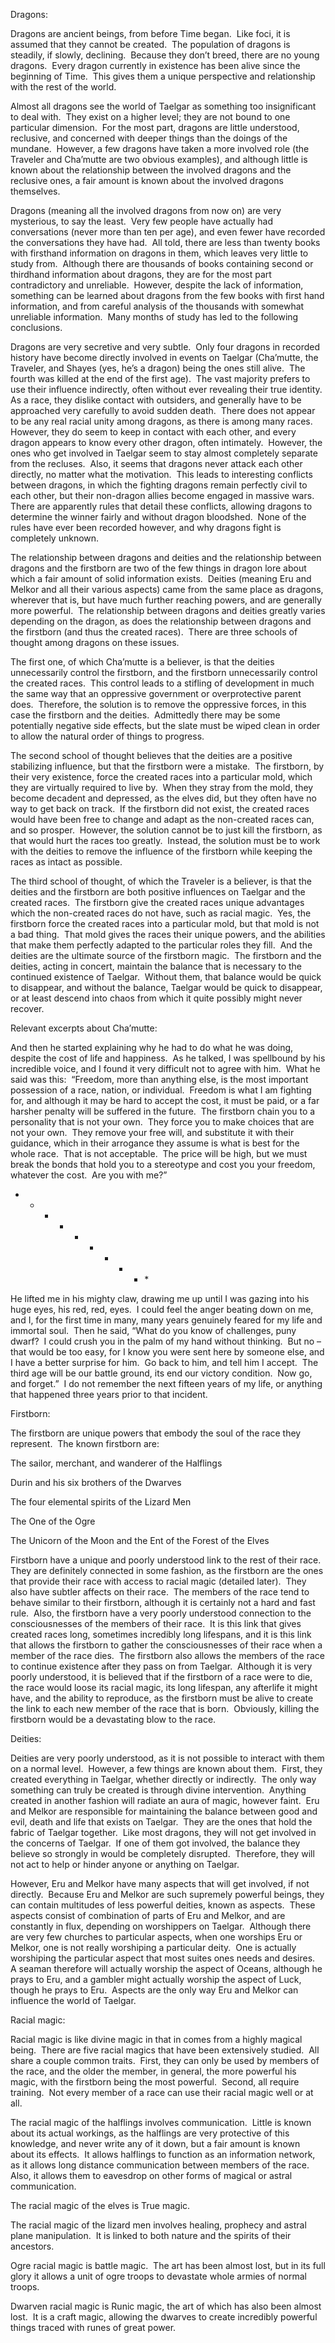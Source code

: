 

Dragons: 

Dragons are ancient beings, from before Time began.  Like foci, it is assumed that they cannot be created.  The population of dragons is steadily, if slowly, declining.  Because they don’t breed, there are no young dragons.  Every dragon currently in existence has been alive since the beginning of Time.  This gives them a unique perspective and relationship with the rest of the world.   

Almost all dragons see the world of Taelgar as something too insignificant to deal with.  They exist on a higher level; they are not bound to one particular dimension.  For the most part, dragons are little understood, reclusive, and concerned with deeper things than the doings of the mundane.  However, a few dragons have taken a more involved role (the Traveler and Cha’mutte are two obvious examples), and although little is known about the relationship between the involved dragons and the reclusive ones, a fair amount is known about the involved dragons themselves. 

Dragons (meaning all the involved dragons from now on) are very mysterious, to say the least.  Very few people have actually had conversations (never more than ten per age), and even fewer have recorded the conversations they have had.  All told, there are less than twenty books with firsthand information on dragons in them, which leaves very little to study from.  Although there are thousands of books containing second or thirdhand information about dragons, they are for the most part contradictory and unreliable.  However, despite the lack of information, something can be learned about dragons from the few books with first hand information, and from careful analysis of the thousands with somewhat unreliable information.  Many months of study has led to the following conclusions. 

Dragons are very secretive and very subtle.  Only four dragons in recorded history have become directly involved in events on Taelgar (Cha’mutte, the Traveler, and Shayes (yes, he’s a dragon) being the ones still alive.  The fourth was killed at the end of the first age).  The vast majority prefers to use their influence indirectly, often without ever revealing their true identity.  As a race, they dislike contact with outsiders, and generally have to be approached very carefully to avoid sudden death.  There does not appear to be any real racial unity among dragons, as there is among many races.  However, they do seem to keep in contact with each other, and every dragon appears to know every other dragon, often intimately.  However, the ones who get involved in Taelgar seem to stay almost completely separate from the recluses.  Also, it seems that dragons never attack each other directly, no matter what the motivation.  This leads to interesting conflicts between dragons, in which the fighting dragons remain perfectly civil to each other, but their non-dragon allies become engaged in massive wars.  There are apparently rules that detail these conflicts, allowing dragons to determine the winner fairly and without dragon bloodshed.  None of the rules have ever been recorded however, and why dragons fight is completely unknown.   

The relationship between dragons and deities and the relationship between dragons and the firstborn are two of the few things in dragon lore about which a fair amount of solid information exists.  Deities (meaning Eru and Melkor and all their various aspects) came from the same place as dragons, wherever that is, but have much further reaching powers, and are generally more powerful.  The relationship between dragons and deities greatly varies depending on the dragon, as does the relationship between dragons and the firstborn (and thus the created races).  There are three schools of thought among dragons on these issues.   

The first one, of which Cha’mutte is a believer, is that the deities unnecessarily control the firstborn, and the firstborn unnecessarily control the created races.  This control leads to a stifling of development in much the same way that an oppressive government or overprotective parent does.  Therefore, the solution is to remove the oppressive forces, in this case the firstborn and the deities.  Admittedly there may be some potentially negative side effects, but the slate must be wiped clean in order to allow the natural order of things to progress. 

The second school of thought believes that the deities are a positive stabilizing influence, but that the firstborn were a mistake.  The firstborn, by their very existence, force the created races into a particular mold, which they are virtually required to live by.  When they stray from the mold, they become decadent and depressed, as the elves did, but they often have no way to get back on track.  If the firstborn did not exist, the created races would have been free to change and adapt as the non-created races can, and so prosper.  However, the solution cannot be to just kill the firstborn, as that would hurt the races too greatly.  Instead, the solution must be to work with the deities to remove the influence of the firstborn while keeping the races as intact as possible.   

The third school of thought, of which the Traveler is a believer, is that the deities and the firstborn are both positive influences on Taelgar and the created races.  The firstborn give the created races unique advantages which the non-created races do not have, such as racial magic.  Yes, the firstborn force the created races into a particular mold, but that mold is not a bad thing.  That mold gives the races their unique powers, and the abilities that make them perfectly adapted to the particular roles they fill.  And the deities are the ultimate source of the firstborn magic.  The firstborn and the deities, acting in concert, maintain the balance that is necessary to the continued existence of Taelgar.  Without them, that balance would be quick to disappear, and without the balance, Taelgar would be quick to disappear, or at least descend into chaos from which it quite possibly might never recover.  

Relevant excerpts about Cha’mutte: 

And then he started explaining why he had to do what he was doing, despite the cost of life and happiness.  As he talked, I was spellbound by his incredible voice, and I found it very difficult not to agree with him.  What he said was this:  “Freedom, more than anything else, is the most important possession of a race, nation, or individual.  Freedom is what I am fighting for, and although it may be hard to accept the cost, it must be paid, or a far harsher penalty will be suffered in the future.  The firstborn chain you to a personality that is not your own.  They force you to make choices that are not your own.  They remove your free will, and substitute it with their guidance, which in their arrogance they assume is what is best for the whole race.  That is not acceptable.  The price will be high, but we must break the bonds that hold you to a stereotype and cost you your freedom, whatever the cost.  Are you with me?” 

* * * * * * * * * * 

He lifted me in his mighty claw, drawing me up until I was gazing into his huge eyes, his red, red, eyes.  I could feel the anger beating down on me, and I, for the first time in many, many years genuinely feared for my life and immortal soul.  Then he said, “What do you know of challenges, puny dwarf?  I could crush you in the palm of my hand without thinking.  But no – that would be too easy, for I know you were sent here by someone else, and I have a better surprise for him.  Go back to him, and tell him I accept.  The third age will be our battle ground, its end our victory condition.  Now go, and forget.”  I do not remember the next fifteen years of my life, or anything that happened three years prior to that incident.   

Firstborn: 

The firstborn are unique powers that embody the soul of the race they represent.  The known firstborn are: 

The sailor, merchant, and wanderer of the Halflings 

Durin and his six brothers of the Dwarves 

The four elemental spirits of the Lizard Men 

The One of the Ogre 

The Unicorn of the Moon and the Ent of the Forest of the Elves 

Firstborn have a unique and poorly understood link to the rest of their race.  They are definitely connected in some fashion, as the firstborn are the ones that provide their race with access to racial magic (detailed later).  They also have subtler affects on their race.  The members of the race tend to behave similar to their firstborn, although it is certainly not a hard and fast rule.  Also, the firstborn have a very poorly understood connection to the consciousnesses of the members of their race.  It is this link that gives created races long, sometimes incredibly long lifespans, and it is this link that allows the firstborn to gather the consciousnesses of their race when a member of the race dies.  The firstborn also allows the members of the race to continue existence after they pass on from Taelgar.  Although it is very poorly understood, it is believed that if the firstborn of a race were to die, the race would loose its racial magic, its long lifespan, any afterlife it might have, and the ability to reproduce, as the firstborn must be alive to create the link to each new member of the race that is born.  Obviously, killing the firstborn would be a devastating blow to the race.   

Deities: 

Deities are very poorly understood, as it is not possible to interact with them on a normal level.  However, a few things are known about them.  First, they created everything in Taelgar, whether directly or indirectly.  The only way something can truly be created is through divine intervention.  Anything created in another fashion will radiate an aura of magic, however faint.  Eru and Melkor are responsible for maintaining the balance between good and evil, death and life that exists on Taelgar.  They are the ones that hold the fabric of Taelgar together.  Like most dragons, they will not get involved in the concerns of Taelgar.  If one of them got involved, the balance they believe so strongly in would be completely disrupted.  Therefore, they will not act to help or hinder anyone or anything on Taelgar.   

However, Eru and Melkor have many aspects that will get involved, if not directly.  Because Eru and Melkor are such supremely powerful beings, they can contain multitudes of less powerful deities, known as aspects.  These aspects consist of combination of parts of Eru and Melkor, and are constantly in flux, depending on worshippers on Taelgar.  Although there are very few churches to particular aspects, when one worships Eru or Melkor, one is not really worshiping a particular deity.  One is actually worshiping the particular aspect that most suites ones needs and desires.  A seaman therefore will actually worship the aspect of Oceans, although he prays to Eru, and a gambler might actually worship the aspect of Luck, though he prays to Eru.  Aspects are the only way Eru and Melkor can influence the world of Taelgar. 

Racial magic: 

Racial magic is like divine magic in that in comes from a highly magical being.  There are five racial magics that have been extensively studied.  All share a couple common traits.  First, they can only be used by members of the race, and the older the member, in general, the more powerful his magic, with the firstborn being the most powerful.  Second, all require training.  Not every member of a race can use their racial magic well or at all. 

The racial magic of the halflings involves communication.  Little is known about its actual workings, as the halflings are very protective of this knowledge, and never write any of it down, but a fair amount is known about its effects.  It allows halflings to function as an information network, as it allows long distance communication between members of the race.  Also, it allows them to eavesdrop on other forms of magical or astral communication.   

The racial magic of the elves is True magic. 

The racial magic of the lizard men involves healing, prophecy and astral plane manipulation.  It is linked to both nature and the spirits of their ancestors. 

Ogre racial magic is battle magic.  The art has been almost lost, but in its full glory it allows a unit of ogre troops to devastate whole armies of normal troops. 

Dwarven racial magic is Runic magic, the art of which has also been almost lost.  It is a craft magic, allowing the dwarves to create incredibly powerful things traced with runes of great power.